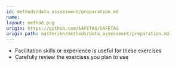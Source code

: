 ```yaml
---
id: methods/data_assessment/preparation.md
name: 
layout: method.pug
origin: https://github.com/SAFETAG/SAFETAG
origin_path: master/en/methods/data_assessment/preparation.md
---
```


* Facilitation skills or experience is useful for these exercises
* Carefully review the exercises you plan to use

